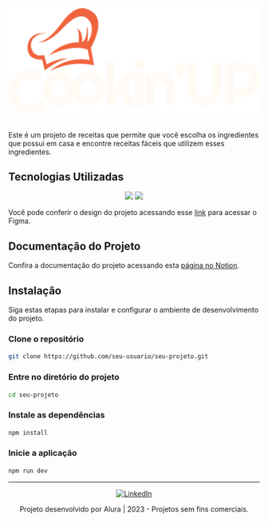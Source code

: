 <div align="center">
    <img src="./src/assets/imagens/logo.svg" alt="Minha imagem" width="600" />
</div>

##

Este é um projeto de receitas que permite que você escolha os ingredientes que possui em casa e encontre receitas fáceis que utilizem esses ingredientes. 

## Tecnologias Utilizadas

<p align="center">
  <a href="https://vuejs.org/"><img src="https://img.shields.io/badge/Vue.js-35495E?style=for-the-badge&logo=vue.js&logoColor=4FC08D"></a>
  <a href="https://www.typescriptlang.org/"><img src="https://img.shields.io/badge/TypeScript-007ACC?style=for-the-badge&logo=typescript&logoColor=white"></a>
</p>

Você pode conferir o design do projeto acessando esse [link](https://www.figma.com/design/0YlJl7HQ7flDoEZZ8tB88A/Cookin%27UP-%7C-Vue-1?node-id=1901-2) para acessar o Figma.

## Documentação do Projeto

Confira a documentação do projeto acessando esta [página no Notion](https://lowly-lupin-d16.notion.site/Vue3-Entendendo-componentes-diretivas-e-reatividade-no-framework-72f1bbbc419a41bda07345ca901b86f5).

## Instalação

Siga estas etapas para instalar e configurar o ambiente de desenvolvimento do projeto.

### Clone o repositório
```bash
git clone https://github.com/seu-usuario/seu-projeto.git
```

### Entre no diretório do projeto
```bash
cd seu-projeto
```

### Instale as dependências
```bash
npm install
```

### Inicie a aplicação
```bash
npm run dev
```

---

<p align="center">
    <a href="https://linkedin.com/in/kevenabraham/">
        <img src="https://upload.wikimedia.org/wikipedia/commons/c/ca/LinkedIn_logo_initials.png" alt="LinkedIn" width="30" height="30" />
    </a>
</p>

<p align="center">
    Projeto desenvolvido por Alura | 2023 - Projetos sem fins comerciais.
</p>